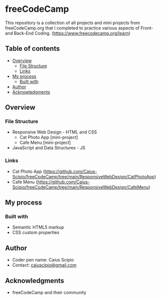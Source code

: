 # freeCodeCamp
This repository is a collection of all projects and mini projects from freeCodeCamp.org that I completed to practice various aspects of Front- and Back-End Coding.
(https://www.freecodecamp.org/learn)

## Table of contents

- [Overview](#overview)
  - [File Structure](#file-structure)
  - [Links](#links)
- [My process](#my-process)
  - [Built with](#built-with)
- [Author](#author)
- [Acknowledgments](#acknowledgments)

## Overview

### File Structure

  - Responsive Web Design - HTML and CSS
    - Cat Photo App [mini-project]
    - Cafe Menu [mini-project]
  - JavaScript and Data Structures - JS

### Links

  - Cat Photo App (https://github.com/Caius-Scipio/freeCodeCamp/tree/main/ResponsiveWebDesign/CatPhotoApp)
  - Cafe Menu (https://github.com/Caius-Scipio/freeCodeCamp/tree/main/ResponsiveWebDesign/CafeMenu)

## My process

### Built with

- Semantic HTML5 markup
- CSS custom properties

## Author

- Coder pen name: Caius Scipio
- Contact: caiuscipio@gmail.com

## Acknowledgments

- freeCodeCamp and their community